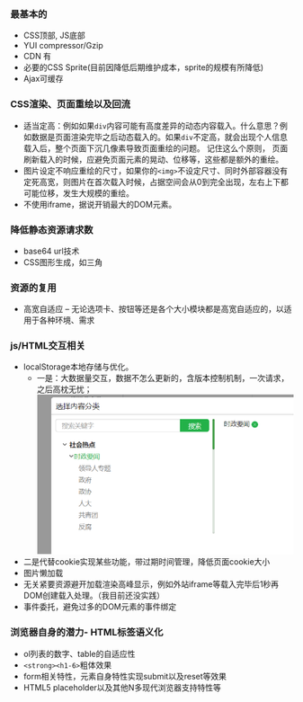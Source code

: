 ### 最基本的
- CSS顶部, JS底部
- YUI compressor/Gzip
- CDN 有
- 必要的CSS Sprite(目前因降低后期维护成本，sprite的规模有所降低)
- Ajax可缓存
### CSS渲染、页面重绘以及回流
- 适当定高：例如如果```div```内容可能有高度差异的动态内容载入。什么意思？例如数据是页面渲染完毕之后动态载入的。如果```div```不定高，就会出现个人信息载入后，整个页面下沉几像素导致页面重绘的问题。
记住这么个原则， 页面刷新载入的时候，应避免页面元素的晃动、位移等，这些都是额外的重绘。
- 图片设定不响应重绘的尺寸，如果你的```<img>```不设定尺寸、同时外部容器没有定死高宽，则图片在首次载入时候，占据空间会从0到完全出现，左右上下都可能位移，发生大规模的重绘。
- 不使用iframe，据说开销最大的DOM元素。
### 降低静态资源请求数
- base64 url技术
- CSS图形生成，如三角
### 资源的复用
- 高宽自适应 – 无论选项卡、按钮等还是各个大小模块都是高宽自适应的，以适用于各种环境、需求
### js/HTML交互相关
- localStorage本地存储与优化。
    - 一是：大数据量交互，数据不怎么更新的，含版本控制机制，一次请求，之后高枕无忧；
    ![](img/performance1.png)
- 二是代替cookie实现某些功能，带过期时间管理，降低页面cookie大小
- 图片懒加载
- 无关紧要资源避开加载渲染高峰显示，例如外站iframe等载入完毕后1秒再DOM创建载入处理。（我目前还没实践）
- 事件委托，避免过多的DOM元素的事件绑定
### 浏览器自身的潜力- HTML标签语义化
- ol列表的数字、table的自适应性
- ```<strong><h1-6>```粗体效果
- form相关特性，元素自身特性实现submit以及reset等效果
- HTML5 placeholder以及其他N多现代浏览器支持特性等
